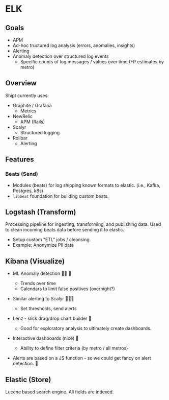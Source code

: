 # ELK

## Goals

* APM
* Ad-hoc tructured log analysis (errors, anomalies, insights)
* Alerting
* Anomaly detection over structured log events
  * Specific counts of log messages / values over time (FP estimates by metro)

## Overview

Shipt currently uses:

* Graphite / Grafana
  * Metrics
* NewRelic
  * APM (Rails)
* Scalyr
  * Structured logging
* Rollbar
  * Alerting


## Features

### Beats (Send)

* Modules (beats) for log shipping known formats to elastic. (i.e., Kafka, Postgres, k8s)
* `libbeat` foundation for building custom beats.

## Logstash (Transform)

Processing pipeline for ingesting, transforming, and publishing data. Used to
clean incoming beats data before sending it to elastic.

* Setup custom "ETL" jobs / cleansing.
* Example: Anonymize PII data

## Kibana (Visualize)

* ML Anomaly detection 👍🏻 🥳
  * Trends over time
  * Calendars to limit false positives (overnight?)

* Similar alerting to Scalyr 🤷🏻‍♂️
  * Set thresholds, send alerts

* Lenz - slick drag/drop chart builder 🎉
  * Good for exploratory analysis to ultimately create dashboards.

* Interactive dashboards (nice) 🙂
  * Ability to define filter criteria (by metro / all metros)

* Alerts are based on a JS function - so we could get fancy on alert detection. 🤔

## Elastic (Store)

Lucene based search engine. All fields are indexed.